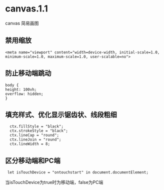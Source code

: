 # canvas.1.1
canvas 简易画图

## 禁用缩放
    
    <meta name="viewport" content="width=device-width, initial-scale=1.0, minimum-scale=1.0, maximum-scale=1.0, user-scalable=no">
  
  
## 防止移动端跳动
    body {
    height: 100vh;
    overflow: hidden;
    }
   
    
    
## 填充样式、优化显示锯齿状、线段粗细
      ctx.fillStyle = "black";
      ctx.strokeStyle = "black";
      ctx.lineCap = "round";
      ctx.lineJoin = "round";
      ctx.lineWidth = 8;
      
 ## 区分移动端和PC端
     let isTouchDevice = "ontouchstart" in document.documentElement;
 当isTouchDevice为true时为移动端，false为PC端
 
 
     
